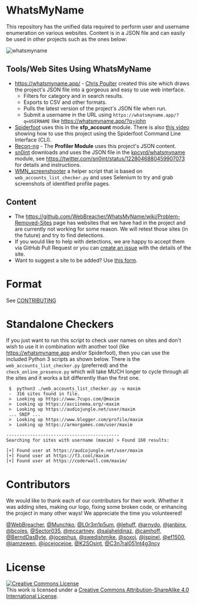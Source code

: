 # WhatsMyName

This repository has the unified data required to perform user and username enumeration on various websites. Content is in a JSON file and can easily be used in other projects such as the ones below:

![whatsmyname](whatsmyname.png)

## Tools/Web Sites Using WhatsMyName

* https://whatsmyname.app/ - [Chris Poulter](https://twitter.com/osintcombine) created this site which draws the project's JSON file into a gorgeous and easy to use web interface.
  * Filters for category and in search results.
  * Exports to CSV and other formats.
  * Pulls the latest version of the project's JSON file when run.
  * Submit a username in the URL using `https://whatsmyname.app/?q=USERNAME` like https://whatsmyname.app/?q=john
* [Spiderfoot](https://github.com/smicallef/spiderfoot) uses this in the **sfp_account** module. There is also [this video](https://asciinema.org/a/295923) showing how to use this project using the Spiderfoot Command Line Interface (CLI).
* [Recon-ng](https://github.com/lanmaster53/recon-ng) - The **Profiler Module** uses this project's JSON content.
* [sn0int](https://github.com/kpcyrd/sn0int) downloads and uses the JSON file in the [kpcyrd/whatsmyname](https://sn0int.com/r/kpcyrd/whatsmyname) module, see https://twitter.com/sn0int/status/1228046880459907073 for details and instructions.
* [WMN_screenshooter](https://github.com/swedishmike/WMN_screenshooter) a helper script that is based on `web_accounts_list_checker.py` and uses Selenium to try and grab screenshots of identified profile pages.

## Content

* The https://github.com/WebBreacher/WhatsMyName/wiki/Problem-Removed-Sites page has websites that we have had in the project and are currently not working for some reason. We will retest those sites (in the future) and try to find detections.
* If you would like to help with detections, we are happy to accept them via GitHub Pull Request or you can [create an issue](https://github.com/WebBreacher/WhatsMyName/issues) with the details of the site.
* Want to suggest a site to be added? Use [this form](https://spotinfo.co/535y).

# Format

See [CONTRIBUTING](CONTRIBUTING.md)

# Standalone Checkers
If you just want to run this script to check user names on sites and don't wish to use it in combination with another tool (like https://whatsmyname.app and/or Spiderfoot), then you can use the included Python 3 scripts as shown below. There is the `web_accounts_list_checker.py` (preferred) and the `check_online_presence.py` which will take MUCH longer to cycle through all the sites and it works a bit differently than the first one.

```
 $  python3 ./web_accounts_list_checker.py -u maxim
 -  316 sites found in file.
 >  Looking up https://www.7cups.com/@maxim
 >  Looking up https://asciinema.org/~maxim
 >  Looking up https://audiojungle.net/user/maxim
 ... SNIP ...
 >  Looking up https://www.blogger.com/profile/maxim
 >  Looking up https://armorgames.com/user/maxim

-------------------------------------------
Searching for sites with username (maxim) > Found 160 results:

[+] Found user at https://audiojungle.net/user/maxim
[+] Found user at https://f3.cool/maxim
[+] Found user at https://coderwall.com/maxim/
```

# Contributors
We would like to thank each of our contributors for their work. Whether it was adding sites, making our logo, fixing some broken code, or enhancing the project in many other ways! We appreciate the time you volunteered!

[@WebBreacher](https://github.com/WebBreacher/), [@Munchko](https://github.com/Munchko/), [@L0r3m1p5um](https://github.com/L0r3m1p5um/), [@lehuff](https://github.com/lehuff/), [@arnydo](https://github.com/arnydo), [@janbinx](https://github.com/janbinx/), [@bcoles](https://github.com/bcoles), [@Sector035](https://github.com/sector035/), [@mccartney](https://github.com/mccartney), [@salaheldinaz](https://github.com/salaheldinaz), [@camhoff](https://github.com/spotlightc), [@BerndDasByte](https://github.com/BerndDasByte/), [@jocephus](https://github.com/jocephus/), [@swedishmike](https://github.com/swedishmike/), [@soxoj](https://github.com/soxoj/), [@jspinel](https://github.com/jspinel), [@ef1500](https://github.com/ef1500), [@iamzewen](https://github.com/iamzewen), [@jocejocejoe](https://github.com/jocejocejoe), [@K2SOsint](https://github.com/k2sosint), [@C3n7ral051nt4g3ncy](https://github.com/C3n7ral051nt4g3ncy)

# License
<a rel="license" href="http://creativecommons.org/licenses/by-sa/4.0/"><img alt="Creative Commons License" style="border-width:0" src="https://i.creativecommons.org/l/by-sa/4.0/88x31.png" /></a><br />This work is licensed under a <a rel="license" href="http://creativecommons.org/licenses/by-sa/4.0/">Creative Commons Attribution-ShareAlike 4.0 International License</a>.
